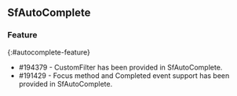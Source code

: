 ## SfAutoComplete

### Feature
{:#autocomplete-feature}

* \#194379 - CustomFilter has been provided in SfAutoComplete.
* \#191429 - Focus method and Completed event support has been provided in SfAutoComplete.

